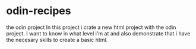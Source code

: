# odin-recipes
the odin project
In this project i crate a new html project with the odin project. I want to know in what level i'm at and also demonstrate that i have the necesary skills to create a basic html. 